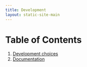 ```yaml
---
title: Development
layout: static-site-main
---
```


# Table of Contents
1. [Development choices](development-choices.md)
2. [Documentation](documentation.md)
